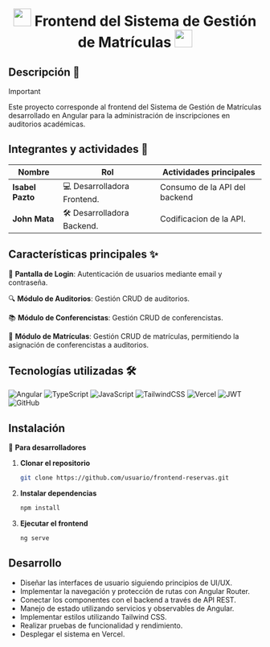 <h1 align='center'>
  <img src='/app/src/main/res/drawable/logo.png' width=35 />
  Frontend del Sistema de Gestión de Matrículas
  <img src='/app/src/main/res/drawable/logo.png' width=35 />
</h1>

## Descripción 🏫

> [!IMPORTANT]
> Este proyecto corresponde al frontend del Sistema de Gestión de Matrículas desarrollado en Angular para la administración de inscripciones en auditorios académicas.

## Integrantes y actividades 👥

| Nombre               | Rol                            | Actividades principales                                 |
|----------------------|--------------------------------|---------------------------------------------------------|                                      
| **Isabel Pazto**     | 💻 Desarrolladora Frontend.    | Consumo de la API del backend                           |
| **John Mata**        | 🛠️ Desarrolladora Backend.     | Codificacion de la API.                                 |


## Características principales ✨

🌟 **Pantalla de Login**: Autenticación de usuarios mediante email y contraseña.

🔍 **Módulo de Auditorios**: Gestión CRUD de auditorios.  

📚 **Módulo de Conferencistas**: Gestión CRUD de conferencistas.

🎨 **Módulo de Matrículas**: Gestión CRUD de matrículas, permitiendo la asignación de conferencistas a auditorios.

## Tecnologías utilizadas 🛠️
![Angular](https://img.shields.io/badge/angular-%23DD0031.svg?style=for-the-badge&logo=angular&logoColor=white) ![TypeScript](https://img.shields.io/badge/typescript-%23007ACC.svg?style=for-the-badge&logo=typescript&logoColor=white) ![JavaScript](https://img.shields.io/badge/javascript-%23323330.svg?style=for-the-badge&logo=javascript&logoColor=%23F7DF1E) ![TailwindCSS](https://img.shields.io/badge/tailwindcss-%2338B2AC.svg?style=for-the-badge&logo=tailwind-css&logoColor=white) ![Vercel](https://img.shields.io/badge/vercel-%23000000.svg?style=for-the-badge&logo=vercel&logoColor=white) ![JWT](https://img.shields.io/badge/JWT-black?style=for-the-badge&logo=JSON%20web%20tokens) ![GitHub](https://img.shields.io/badge/github-%23121011.svg?style=for-the-badge&logo=github&logoColor=white)

## Instalación

<summary>🔧 <strong>Para desarrolladores</strong></summary>
  
  1. **Clonar el repositorio**  
     ```bash
     git clone https://github.com/usuario/frontend-reservas.git
     ```

  2. **Instalar dependencias**  
     ```bash
     npm install
     ```

  3. **Ejecutar el frontend**  
     ```bash
     ng serve
     ```


## Desarrollo 
* Diseñar las interfaces de usuario siguiendo principios de UI/UX.
* Implementar la navegación y protección de rutas con Angular Router.
* Conectar los componentes con el backend a través de API REST.
* Manejo de estado utilizando servicios y observables de Angular.
* Implementar estilos utilizando Tailwind CSS.
* Realizar pruebas de funcionalidad y rendimiento.
* Desplegar el sistema en Vercel.
  
